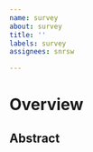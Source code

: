 ```yaml
---
name: survey
about: survey
title: ''
labels: survey
assignees: snrsw

---
```


# Overview

## Abstract
